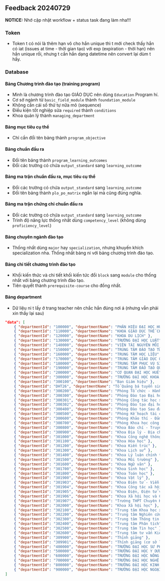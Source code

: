 ## Feedback 20240729

**NOTICE:** Nhớ cập nhật workflow + status task đang làm nha!!!

### Token
- Token t có nói là thêm hạn vô cho hắn unique thì t mới check thấy hắn có iat (issues at time - thời gian tạo) với exp (expiration - thời hạn) nên hắn unique rồi, nhưng t cần hắn dạng datetime nên convert lại dùm t hấy.

### Database
#### Bảng Chương trình đào tạo (training program)
- Mình là chương trình đào tạo GIÁO DỤC nên dùng ```Education``` Program hí.
- Cơ sở ngành từ ```basic_field_module``` thành ```foundation_module```
- Không cần cái số thứ tự nữa mô (sequence)
- Điều kiện tốt nghiệp sửa ```required``` thành ```conditions```
- Khoa quản lý thành ```managing_department```

#### Bảng mục tiêu cụ thể 
- Chỉ cần đổi tên bảng thành ```program_objective```

#### Bảng chuẩn đầu ra
- Đổi tên bảng thành ```program_learning_outcomes```
- Đổi các trường có chứa ```output_standard``` sang ```learning_outcome```

#### Bảng ma trận chuẩn đầu ra, mục tiêu cụ thể
- Đổi các trường có chứa ```output_standard``` sang ```learning_outcome```
- Đổi tên bảng thành ```plo_po_matrix``` ngắn lại mà cũng đúng nghĩa.

#### Bảng ma trận chứng chỉ chuẩn đầu ra
- Đổi các trường có chứa ```output_standard``` sang ```learning_outcome```
- Trình độ năng lực thống nhất dùng ```competency_level``` (không dùng ```proficiency_level```)

#### Bảng chuyên ngành đào tạo
- Thống nhất dùng ```major``` hay ```specialization```, nhưng khuyến khích specialization nha. Thống nhất bảng ni với bảng chương trình đào tạo.

#### Bảng chi tiết chương trình đào tạo
- Khối kiến thức và chi tiết khối kiến tức đổi ```block``` sang ```module``` cho thống nhất với bảng chương trình đào tạo.
- Tiên quyết thành ```prerequisite-course``` cho đồng nhất.

#### Bảng department

- Dữ liệu ni t lấy ở trang teacher nên chắc hắn đúng nơi á (nhưng vẫn phải xin thầy lại sau)

```json
"data": [
    { "departmentId": "100000", "departmentName": "PHÂN HIỆU ĐẠI HỌC HUẾ TẠI QUẢNG TRỊ" },
    { "departmentId": "110000", "departmentName": "KHOA GIÁO DỤC THỂ CHẤT" },
    { "departmentId": "120000", "departmentName": "KHOA DU LỊCH" },
    { "departmentId": "130000", "departmentName": "TRƯỜNG ĐẠI HỌC LUẬT" },
    { "departmentId": "140000", "departmentName": "VIỆN TÀI NGUYÊN MÔI TRƯỜNG VÀ CÔNG NGHỆ SINH HỌC" },
    { "departmentId": "150000", "departmentName": "TRUNG TÂM ĐÀO TẠO TỪ XA" },
    { "departmentId": "160000", "departmentName": "TRUNG TÂM HỌC LIỆU" },
    { "departmentId": "170000", "departmentName": "TRUNG TÂM GIÁO DỤC QUỐC PHÒNG" },
    { "departmentId": "180000", "departmentName": "TRUNG TÂM PHỤC VỤ SINH VIÊN" },
    { "departmentId": "190000", "departmentName": "TRUNG TÂM ĐÀO TẠO QUỐC TẾ" },
    { "departmentId": "200000", "departmentName": "CƠ QUAN ĐẠI HỌC HUẾ" },
    { "departmentId": "300000", "departmentName": "TRƯỜNG ĐẠI HỌC KHOA HỌC" },
    { "departmentId": "300100", "departmentName": "Ban Giám hiệu" },
    { "departmentId": "DHT26", "departmentName": "Tổ Quảng bá tuyển sinh" },
    { "departmentId": "300200", "departmentName": "Phòng Tổ chức - Hành chính" },
    { "departmentId": "300300", "departmentName": "Phòng Đào tạo Đại học" },
    { "departmentId": "300301", "departmentName": "Phòng Công tác học sinh - sinh viên" },
    { "departmentId": "300302", "departmentName": "Phòng Đào tạo đại học và Công tác sinh viên" },
    { "departmentId": "300400", "departmentName": "Phòng Đào tạo Sau đại học" },
    { "departmentId": "300500", "departmentName": "Phòng Kế hoạch tài chính - Cơ sở vật chất" },
    { "departmentId": "300600", "departmentName": "Phòng Khảo thí - Đảm bảo chất lượng Giáo dục" },
    { "departmentId": "300700", "departmentName": "Phòng Khoa học công nghệ - Hợp tác quốc tế" },
    { "departmentId": "300800", "departmentName": "Khoa Báo chí - Truyền thông" },
    { "departmentId": "300900", "departmentName": "Khoa Địa lý - Địa chất" },
    { "departmentId": "301000", "departmentName": "Khoa Công nghệ thông tin" },
    { "departmentId": "301100", "departmentName": "Khoa Hóa học" },
    { "departmentId": "301200", "departmentName": "Khoa Kiến trúc" },
    { "departmentId": "301300", "departmentName": "Khoa Lịch sử" },
    { "departmentId": "301400", "departmentName": "Khoa Lý luận chính trị" },
    { "departmentId": "301500", "departmentName": "Khoa Môi trường" },
    { "departmentId": "301600", "departmentName": "Khoa Ngữ văn" },
    { "departmentId": "301700", "departmentName": "Khoa Sinh học" },
    { "departmentId": "301800", "departmentName": "Khoa Toán học" },
    { "departmentId": "301900", "departmentName": "Khoa Vật lý" },
    { "departmentId": "301903", "departmentName": "Khoa Điện tử - Viễn thông" },
    { "departmentId": "301904", "departmentName": "Khoa Công tác xã hội" },
    { "departmentId": "301905", "departmentName": "Khoa Điện, Điện tử và Công nghệ vật liệu" },
    { "departmentId": "301906", "departmentName": "Khoa Xã hội học và Công tác xã hội" },
    { "departmentId": "301907", "departmentName": "Trường THPT Chuyên Khoa học Huế" },
    { "departmentId": "302000", "departmentName": "Khoa Xã hội học" },
    { "departmentId": "302100", "departmentName": "Trung tâm Khoa học xã hội và Nhân văn" },
    { "departmentId": "302200", "departmentName": "Trung tâm Nghiên cứu quản lý & Phát triển vùng duyên hải" },
    { "departmentId": "302300", "departmentName": "Trung tâm Thông tin - Thư viện" },
    { "departmentId": "302400", "departmentName": "Trung tâm Phân tích" },
    { "departmentId": "302500", "departmentName": "Trung tâm Tin học" },
    { "departmentId": "302600", "departmentName": "Trung tâm tư vấn Kiến trúc và Ứng dụng địa chất" },
    { "departmentId": "309900", "departmentName": "Thỉnh giảng" },
    { "departmentId": "309901", "departmentName": "Thỉnh giảng (cơ sở liên kết)" },
    { "departmentId": "400000", "departmentName": "TRƯỜNG ĐẠI HỌC SƯ PHẠM" },
    { "departmentId": "500000", "departmentName": "TRƯỜNG ĐẠI HỌC Y DƯỢC" },
    { "departmentId": "600000", "departmentName": "TRƯỜNG ĐẠI HỌC NÔNG LÂM" },
    { "departmentId": "700000", "departmentName": "TRƯỜNG ĐẠI HỌC NGHỆ THUẬT" },
    { "departmentId": "800000", "departmentName": "TRƯỜNG ĐẠI HỌC KINH TẾ" },
    { "departmentId": "900000", "departmentName": "TRƯỜNG ĐẠI HỌC NGOẠI NGỮ" }
]
```

